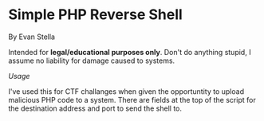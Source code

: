 # Simple PHP Reverse Shell

By Evan Stella

Intended for **legal/educational purposes only**. Don't do anything stupid, I assume no liability for damage caused to systems.

*Usage*

I've used this for CTF challanges when given the opportuntity to upload malicious PHP code to a system. There are fields at the top of the script for the destination address and port to send the shell to. 
